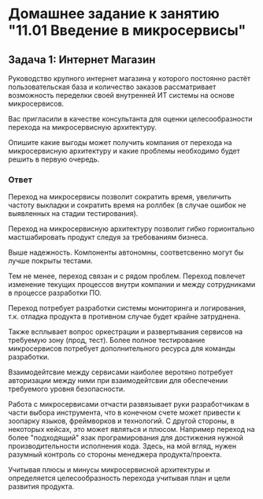 # Домашнее задание к занятию "11.01 Введение в микросервисы"

## Задача 1: Интернет Магазин

Руководство крупного интернет магазина у которого постоянно растёт пользовательская база и количество заказов рассматривает возможность переделки своей внутренней ИТ системы на основе микросервисов. 

Вас пригласили в качестве консультанта для оценки целесообразности перехода на микросервисную архитектуру. 

Опишите какие выгоды может получить компания от перехода на микросервисную архитектуру и какие проблемы необходимо будет решить в первую очередь.


### Ответ

Переход на микросервисы позволит сократить время, увеличить частоту выкладки и сократить время на роллбек (в случае ошибок не выявленных на стадии тестирования). 

Переход на микросервисную архитектуру позволит гибко горионтально мастшабировать продукт следуя за требованиям бизнеса. 

Выше надежность. Компоненты автономны, соответсвенно могут бы лучше покрыты тестами. 

Тем не менее, переход связан и с рядом проблем. Переход повлечет изменение текущих процессов внутри компании и между сотрудниками в процессе разработки ПО.  

Переход потребует разработки системы мониторинга и логирования, т.к. отладка продукта в противном случае будет крайне затруднена. 

Также всплывает вопрос оркестрации и развертывания сервисов на требуемую зону (прод, тест). Более полное тестирование микросервисов потребует дополнительного ресурса для команды разработки. 

Взаимодейтсвие между сервисами наиболее веротяно потребует авторизации между ними при взаимодейтсвии для обеспечении требуемого уровня безопасности. 

Работа с микросервисами отчасти развязывает руки разработчикам в части выбора инструмента, что в конечном счете может привести к зоопарку языков, фреймворков и технологий. С другой стороны, в некоторых кейсах, это может являться и плюсом. Например переход на более "подходящий" язак програмирования для достижения нужной производительности исполнения кода. Здесь, на мой вгляд, нужен разумный контроль со стороны менеджера продукта/проекта. 

Учитывая плюсы и минусы микросервисной архитектуры и определяется целесообразность перехода учитывая план и цели развития продукта. 
